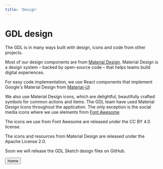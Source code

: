 ```yaml
---
title: 'Design'
---
```


<content>

# GDL design
The GDL is in many ways built with design, icons and code from other projects.

Most of our design components are from [Material Design](https://material.io). Material Design is a design system – backed by open-source code – that helps teams build digital experiences.

For easy code implementation, we use React components that implement Google's Material Design from [Material-UI](https://material-ui.com/)

We also use Material Design icons, which are delightful, beautifully crafted symbols for common actions and items. The GDL team have used Material Design Icons throughout the application. The only exception is the social media icons where we use elements from [Font Awesome](https://fontawesome.com)

The icons we use from Font Awesome are released under the CC BY 4.0 license.

The icons and resources from Material Design are released under the Apache License 2.0.

Soon we will release the GDL Sketch design files on GitHub.

<button to="/">Home</button>

<content>
